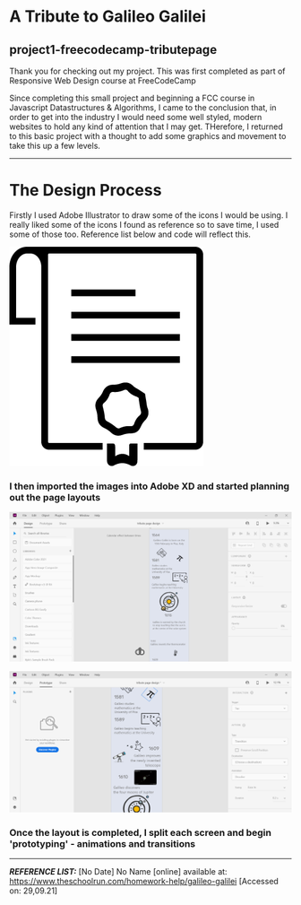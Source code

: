 # A Tribute to Galileo Galilei
## project1-freecodecamp-tributepage
Thank you for checking out my project. This was first completed as part of Responsive Web Design course at FreeCodeCamp
 
Since completing this small project and beginning a FCC course in Javascript Datastructures & Algorithms, I came to the conclusion that, in order to get into the industry I would need some well styled, modern websites to hold any kind of attention that I may get. THerefore, I returned to this basic project with a thought to add some graphics and movement to take this up a few levels. 

__________________________________________

# The Design Process

Firstly I used Adobe Illustrator to draw some of the icons I would be using. I really liked some of the icons I found as reference so to save time, I used some of those too. Reference list below and code will reflect this. 

![Screenshot](assets/design/my-icons/diploma-icon.png)

### I then imported the images into Adobe XD and started planning out the page layouts

![Screenshot](assets/design/xd-screenshot.png)

![Screenshot](assets/design/xd-screenshot-2.png)

### Once the layout is completed, I split each screen and begin 'prototyping' - animations and transitions


______________________________________________

***REFERENCE LIST:***
[No Date] No Name [online] available at: https://www.theschoolrun.com/homework-help/galileo-galilei [Accessed on: 29,09.21]


